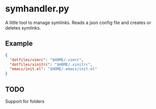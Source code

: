 # symhandler.py

A little tool to manage symlinks. Reads a json config file and creates or
deletes symlinks.

## Example

```json
{
  "dotfiles/vimrc": "$HOME/.vimrc",
  "dotfiles/xinitrc": "$HOME/.xinitrc",
  "emacs/init.el": "$HOME/.emacs/init.el"
}
```

## TODO

Support for folders

